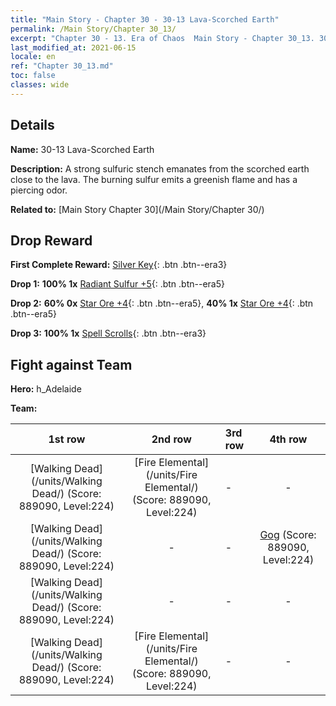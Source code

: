 ```yaml
---
title: "Main Story - Chapter 30 - 30-13 Lava-Scorched Earth"
permalink: /Main Story/Chapter 30_13/
excerpt: "Chapter 30 - 13. Era of Chaos  Main Story - Chapter 30_13. 30-13 Lava-Scorched Earth"
last_modified_at: 2021-06-15
locale: en
ref: "Chapter 30_13.md"
toc: false
classes: wide
---
```


## Details

 **Name:** 30-13 Lava-Scorched Earth

 **Description:** A strong sulfuric stench emanates from the scorched earth close to the lava. The burning sulfur emits a greenish flame and has a piercing odor.

 **Related to:** [Main Story Chapter 30](/Main Story/Chapter 30/)

## Drop Reward

 **First Complete Reward:** [Silver Key](/Items/con_693/){: .btn .btn--era3}

 **Drop 1:** **100% 1x** [Radiant Sulfur +5](/Items/mat_99/){: .btn .btn--era5}

 **Drop 2:** **60% 0x** [Star Ore +4](/Items/mat_89/){: .btn .btn--era5}, **40% 1x** [Star Ore +4](/Items/mat_89/){: .btn .btn--era5}

 **Drop 3:** **100% 1x** [Spell Scrolls](/Items/con_694/){: .btn .btn--era3}


## Fight against Team
 **Hero:** h_Adelaide

 **Team:**


  | 1st row | 2nd row | 3rd row | 4th row |
  |:----:|:----:|:----|:----:|
  | [Walking Dead](/units/Walking Dead/) (Score: 889090, Level:224)  | [Fire Elemental](/units/Fire Elemental/) (Score: 889090, Level:224)  | - | - |
  | [Walking Dead](/units/Walking Dead/) (Score: 889090, Level:224)  | - | - | [Gog](/units/Gog/) (Score: 889090, Level:224)  |
  | [Walking Dead](/units/Walking Dead/) (Score: 889090, Level:224)  | - | - | - |
  | [Walking Dead](/units/Walking Dead/) (Score: 889090, Level:224)  | [Fire Elemental](/units/Fire Elemental/) (Score: 889090, Level:224)  | - | - |


